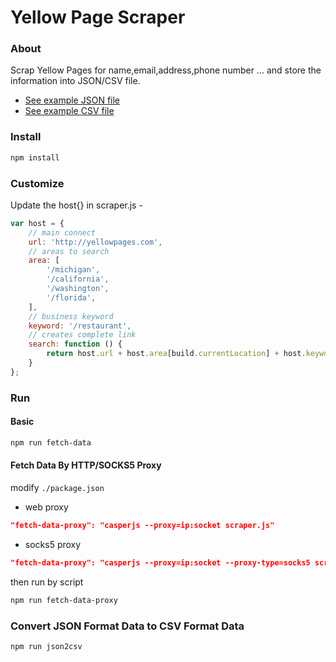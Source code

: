 # Yellow Page Scraper
### About
Scrap Yellow Pages for name,email,address,phone number ... and store the information into JSON/CSV file.

* [See example JSON file](./output/example.json)
* [See example CSV file](./output/example.csv)

### Install
```bash
npm install
```
### Customize
Update the host{} in scraper.js -
```js
var host = {
    // main connect
    url: 'http://yellowpages.com',
    // areas to search
    area: [
        '/michigan',
        '/california',
        '/washington',
        '/florida',
    ],
    // business keyword
    keyword: '/restaurant',
    // creates complete link
    search: function () {
        return host.url + host.area[build.currentLocation] + host.keyword;
    }
};
```

### Run
#### Basic

```bash
npm run fetch-data
```

#### Fetch Data By HTTP/SOCKS5 Proxy
modify `./package.json`

* web proxy
```json
"fetch-data-proxy": "casperjs --proxy=ip:socket scraper.js"
```
* socks5 proxy
```json
"fetch-data-proxy": "casperjs --proxy=ip:socket --proxy-type=socks5 scraper.js"
```

then run by script
```bash
npm run fetch-data-proxy
```

### Convert JSON Format Data to CSV Format Data
```bash
npm run json2csv
```
